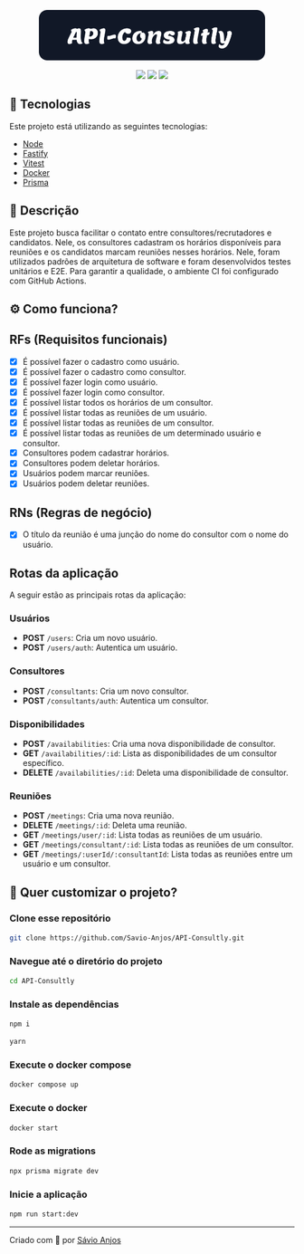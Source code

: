 <p align='center'><img width='400' src="./.github/logo.svg"/></p>

 <p align='center'>

<img src="https://img.shields.io/github/repo-size/Savio-Anjos/API-Consultly?color=1890FF">
<img src="https://img.shields.io/github/languages/count/Savio-Anjos/API-Consultly?color=1890FF">
<img src="https://img.shields.io/github/last-commit/Savio-Anjos/API-Consultly?color=1890FF">  
</p>

## 🚀 Tecnologias

Este projeto está utilizando as seguintes tecnologias:

- [Node](https://nodejs.org/en)
- [Fastify](https://fastify.dev/)
- [Vitest](https://vitest.dev/)
- [Docker](https://www.docker.com/)
- [Prisma](https://www.prisma.io//)

## 📜 Descrição

Este projeto busca facilitar o contato entre consultores/recrutadores
e candidatos. Nele, os consultores cadastram os horários disponíveis para reuniões
e os candidatos marcam reuniões nesses horários.
Nele, foram utilizados padrões de arquitetura de software e foram desenvolvidos testes unitários e E2E. Para garantir a qualidade, o ambiente CI foi configurado com GitHub Actions.

## ⚙️ Como funciona?

## RFs (Requisitos funcionais)

- [x] É possível fazer o cadastro como usuário.
- [x] É possível fazer o cadastro como consultor.
- [x] É possível fazer login como usuário.
- [x] É possível fazer login como consultor.
- [x] É possível listar todos os horários de um consultor.
- [x] É possível listar todas as reuniões de um usuário.
- [x] É possível listar todas as reuniões de um consultor.
- [x] É possível listar todas as reuniões de um determinado usuário e consultor.
- [x] Consultores podem cadastrar horários.
- [x] Consultores podem deletar horários.
- [x] Usuários podem marcar reuniões.
- [x] Usuários podem deletar reuniões.

## RNs (Regras de negócio)

- [x] O título da reunião é uma junção do nome
      do consultor com o nome do usuário.

## Rotas da aplicação

A seguir estão as principais rotas da aplicação:

### Usuários

- **POST** `/users`: Cria um novo usuário.
- **POST** `/users/auth`: Autentica um usuário.

### Consultores

- **POST** `/consultants`: Cria um novo consultor.
- **POST** `/consultants/auth`: Autentica um consultor.

### Disponibilidades

- **POST** `/availabilities`: Cria uma nova disponibilidade de consultor.
- **GET** `/availabilities/:id`: Lista as disponibilidades de um consultor específico.
- **DELETE** `/availabilities/:id`: Deleta uma disponibilidade de consultor.

### Reuniões

- **POST** `/meetings`: Cria uma nova reunião.
- **DELETE** `/meetings/:id`: Deleta uma reunião.
- **GET** `/meetings/user/:id`: Lista todas as reuniões de um usuário.
- **GET** `/meetings/consultant/:id`: Lista todas as reuniões de um consultor.
- **GET** `/meetings/:userId/:consultantId`: Lista todas as reuniões entre um usuário e um consultor.

## 🎲 Quer customizar o projeto?

### Clone esse repositório

```bash
git clone https://github.com/Savio-Anjos/API-Consultly.git
```

### Navegue até o diretório do projeto

```bash
cd API-Consultly
```

### Instale as dependências

```bash
npm i
```

```bash
yarn
```

### Execute o docker compose

```bash
docker compose up
```

### Execute o docker

```bash
docker start
```

### Rode as migrations

```bash
npx prisma migrate dev
```

### Inicie a aplicação

```bash
npm run start:dev
```

---

<p>Criado com 💙 por <a href='https://github.com/Savio-Anjos/' target='_blank'>Sávio Anjos</a></p>

